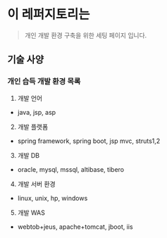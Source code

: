 # 이 레퍼지토리는
> 개인 개발 환경 구축을 위한 세팅 페이지 입니다.

## 기술 사양

### 개인 습득 개발 환경 목록

1. 개발 언어
  * java, jsp, asp
2. 개발 플랫폼
  * spring framework, spring boot, jsp mvc, struts1,2
3. 개발 DB
  * oracle, mysql, mssql, altibase, tibero
4. 개발 서버 환경
  * linux, unix, hp, windows
5. 개발 WAS
  * webtob+jeus, apache+tomcat, jboot, iis
